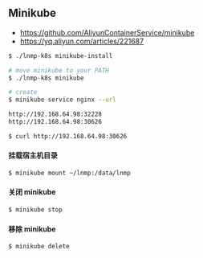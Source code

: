 ## Minikube

* https://github.com/AliyunContainerService/minikube
* https://yq.aliyun.com/articles/221687

```bash
$ ./lnmp-k8s minikube-install

# move minikube to your PATH
$ ./lnmp-k8s minikube

# create
$ minikube service nginx --url

http://192.168.64.98:32228
http://192.168.64.98:30626

$ curl http://192.168.64.98:30626
```

#### 挂载宿主机目录

```bash
$ minikube mount ~/lnmp:/data/lnmp
```

#### 关闭 minikube

```bash
$ minikube stop
```

#### 移除 minikube

```bash
$ minikube delete
```
